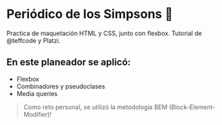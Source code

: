 # Periódico de los Simpsons 💚
Practica de maquetación HTML y CSS, junto con flexbox. Tutorial de @teffcode y Platzi.
## En este planeador se aplicó:
* Flexbox
* Combinadores y pseudoclases 
* Media queries

> Como reto personal, se utilizó la metodología BEM (Block-Element-Modifier)! 
